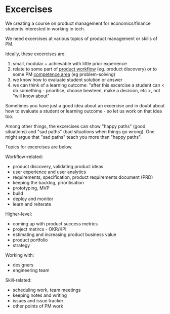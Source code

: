 Excercises
==========

We creating a course on product management for economics/finance students 
interested in working in tech.

We need excercises at various topics of product management or skills of PM.

Ideally, these excercises are:

1. small, modular + achievable with little prior experience
2. relate to some part of [product workflow](TOPICS.md#workflow) (eg. product discovery) or to some PM [competence area](https://github.com/epogrebnyak/product-topics/blob/main/TOPICS.md#comptences) (eg problem-solving)
3. we know how to evaluate student solution or answer
4. we can think of a learning outcome: "after this excercise a student can \< do something - prioritise, choose bewteen, make a decision, etc \>, not "will know about"  

Sometimes you have just a good idea about an excercise and 
in doubt about how to evaluate a student or learning outcome - so let us 
work on that idea too.

Among other things, the excercises can show "happy paths" (good situations) 
and "sad paths" (bad situations when things go wrong). One might argue that
"sad paths" teach you more than "happy paths". 

Topics for excercises are below.

Workflow-related:

- product discovery, validating product ideas
- user experience and user analytics
- requirements, specification, product requirements document (PRD)
- keeping the backlog, prioritisation 
- prototyping, MVP
- build
- deploy and monitor 
- learn and reiterate

Higher-level:

- coming up with product success metrics
- project metircs - OKR/KPI 
- estimating and increasing product business value
- product portfolio 
- strategy

Working with:

- designers 
- engineering team

Skill-related:

- scheduling work, team meetings
- keeping notes and writing
- issues and issue tracker
- other points of PM work
